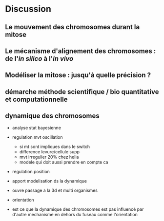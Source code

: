 # Discussion

## Le mouvement des chromosomes durant la mitose

## Le mécanisme d'alignement des chromosomes :  de l'_in silico_ à l'_in vivo_

## Modéliser la mitose : jusqu'à quelle précision ?


## démarche méthode scientifique / bio quantitative et computationnelle

## dynamique des chromosomes

- analyse stat bayesienne
- regulation mvt oscillation
    - si mt sont impliques dans le switch
    - difference levure/cellule supp
    - mvt irregulier 20% chez hella
    - modele qui doit aussi prendre en compte ca
- regulation position

- apport modelisation ds la dynamique

- ouvre passage a la 3d et multi organismes
- orientation
- est ce que la dynamique des chromosomes est pas influencé par d'autre mechanisme en dehors du fuseau comme l'orientation
